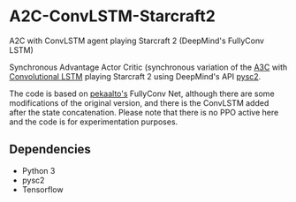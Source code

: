 # A2C-ConvLSTM-Starcraft2
A2C with ConvLSTM agent playing Starcraft 2 (DeepMind's FullyConv LSTM)

Synchronous Advantage Actor Critic (synchronous variation of the [A3C](https://arxiv.org/abs/1602.01783) with [Convolutional LSTM](https://arxiv.org/abs/1506.04214) playing Starcraft 2 using DeepMind's API [pysc2](https://github.com/deepmind/pysc2/).

The code is based on [pekaalto's](https://github.com/pekaalto/sc2aibot) FullyConv Net, although there are some modifications of the original version, and there is the ConvLSTM added after the state concatenation. Please note that there is no PPO active here and the code is for experimentation purposes.

## Dependencies
- Python 3
- pysc2
- Tensorflow
